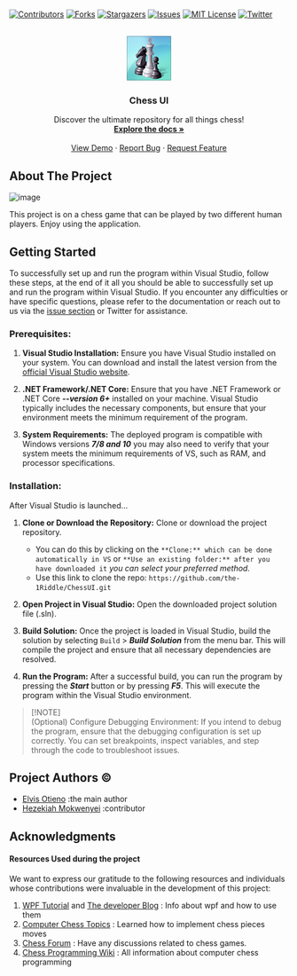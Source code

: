 <br>

[![Contributors][contributors-shield]][contributors-url]
[![Forks][forks-shield]][forks-url]
[![Stargazers][stars-shield]][stars-url]
[![Issues][issues-shield]][issues-url]
[![MIT License][license-shield]][license-url]
[![Twitter][twitter-shield]][twitter-url]


<br>

<div align="center">
  <a href="https://github.com/the-1Riddle/ChessUI">
    <img src="chessGui/src/ChessMCE.png" alt="Logo" width="80" height="80">
  </a>
  <a href="https://github.com/the-1Riddle/ChessUI">
  </a>

  <h3 align="center">Chess UI</h3>

  <p align="center">
    Discover the ultimate repository for all things chess!
    <br />
    <a href="https://github.com/the-1Riddle/ChessUI"><strong>Explore the docs »</strong></a>
    <br />
    <br />
    <a href="https://github.com/the-1Riddle/ChessUI">View Demo</a>
    ·
    <a href="https://github.com/the-1Riddle/ChessUI/issues">Report Bug</a>
    ·
    <a href="https://github.com/the-1Riddle/ChessUI/discussions">Request Feature</a>
  </p>
</div>

## About The Project

![image](https://github.com/the-1Riddle/ChessUI/assets/154701770/ccd9502c-9061-495e-aa7d-7468f2f65f8a)

This project is on a chess game that can be played by two different human players. Enjoy using the application.

## Getting Started

To successfully set up and run the program within Visual Studio, follow these steps, at the end of it all you should be able to successfully set up and run the program within Visual Studio. If you encounter any difficulties or have specific questions, please refer to the documentation or reach out to us via the [issue section](https://github.com/the-1Riddle/ChessUI/issues) or Twitter for assistance.

### Prerequisites:

1. **Visual Studio Installation:** Ensure you have Visual Studio installed on your system. You can download and install the latest version from the [official Visual Studio website](https://learn.microsoft.com/en-us/visualstudio/install/install-visual-studio?view=vs-2022).

2. **.NET Framework/.NET Core:** Ensure that you have .NET Framework or .NET Core ***--version 6+*** installed on your machine. Visual Studio typically includes the necessary components, but ensure that your environment meets the minimum requirement of the program.

3. **System Requirements:** The deployed program is compatible with Windows versions ***7/8 and 10*** you may also need to verify that your system meets the minimum requirements of VS, such as RAM, and processor specifications.

### Installation:
After Visual Studio is launched...

1. **Clone or Download the Repository:** Clone or download the project repository.
     - You can do this by clicking on the `**Clone:** which can be done automatically in VS` or `**Use an existing folder:** after you have downloaded it` *you can select your preferred method.*
     - Use this link to clone the repo:
   ```https://github.com/the-1Riddle/ChessUI.git```

2. **Open Project in Visual Studio:** Open the downloaded project solution file (.sln).

3. **Build Solution:** Once the project is loaded in Visual Studio, build the solution by selecting `Build` > ***Build Solution*** from the menu bar. This will compile the project and ensure that all necessary dependencies are resolved.

4. **Run the Program:** After a successful build, you can run the program by pressing the ***Start*** button or by pressing ***F5***. This will execute the program within the Visual Studio environment.

> [!NOTE]\
> (Optional) Configure Debugging Environment: If you intend to debug the program, ensure that the debugging configuration is set up correctly. You can set breakpoints, inspect variables, and step through the code to troubleshoot issues.

## Project Authors :copyright:

- [Elvis Otieno](https://github.com/the1Riddle) :the main author
- [Hezekiah Mokwenyei](https://github.com/Hezethegamer) :contributor

## Acknowledgments

#### Resources Used during the project

   We want to express our gratitude to the following resources and individuals whose contributions were invaluable in the development of this project:

1. [WPF Tutorial](https://www.youtube.com/watch?v=aB9Tgw2JZZI&list=PLih2KERbY1HHOOJ2C6FOrVXIwg4AZ-hk1&index=1) and [The developer Blog](https://thedeveloperblog.com/) : Info about wpf and how to use them
2. [Computer Chess Topics](https://web.archive.org/web/20071026090003/http://www.brucemo.com/compchess/programming/index.htm) : Learned how to implement chess pieces moves
3. [Chess Forum](https://talkchess.com/forum3/index.php) : Have any discussions related to chess games.
4. [Chess Programming Wiki](https://www.chessprogramming.org/Main_Page) : All information about computer chess programming

[contributors-shield]: https://img.shields.io/github/contributors/the-1Riddle/ChessUI.svg?style=for-the-badge
[contributors-url]: https://github.com/the-1Riddle/ChessUI/graphs/contributors
[forks-shield]: https://img.shields.io/github/forks/the-1Riddle/ChessUI.svg?style=for-the-badge
[forks-url]: https://github.com/the-1Riddle/ChessUI/network/members
[stars-shield]: https://img.shields.io/github/stars/the-1Riddle/ChessUI.svg?style=for-the-badge
[stars-url]: https://github.com/the-1Riddle/ChessUIb/stargazers
[issues-shield]: https://img.shields.io/github/issues/the-1Riddle/ChessUI.svg?style=for-the-badge
[issues-url]: https://github.com/the-1Riddle/ChessUI/issues
[license-shield]: https://img.shields.io/github/license/the-1Riddle/ChessUI.svg?style=for-the-badge
[license-url]: https://github.com/the-1Riddle/ChessUI/blob/master/LICENSE.txt
[twitter-shield]: https://img.shields.io/badge/-Twitter-black.svg?style=for-the-badge&logo=twitter&colorB=555
[twitter-url]: https://twitter.com/rezz_code
